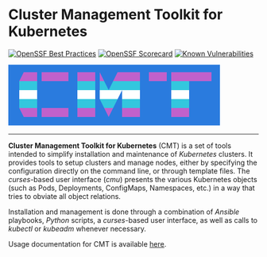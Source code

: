# Cluster Management Toolkit for Kubernetes

[![OpenSSF Best Practices](https://www.bestpractices.dev/projects/8263/badge)](https://www.bestpractices.dev/projects/8263)
[![OpenSSF Scorecard](https://api.securityscorecards.dev/projects/github.com/intel/cluster-management-toolkit/badge)](https://securityscorecards.dev/viewer/?uri=github.com/intel/cluster-management-toolkit)
[![Known Vulnerabilities](https://snyk.io/test/github/intel/cluster-management-toolkit/badge.svg)](https://snyk.io/test/github/intel/cluster-management-toolkit)

![CMT Logo](docs/images/cmt_logo.png 'CMT Logo')

----

__Cluster Management Toolkit for Kubernetes__ (CMT) is a set of tools intended
to simplify installation and maintenance of _Kubernetes_ clusters. It provides
tools to setup clusters and manage nodes, either by specifying the configuration
directly on the command line, or through template files. The _curses_-based
user interface (_cmu_) presents the various Kubernetes objects (such as
Pods, Deployments, ConfigMaps, Namespaces, etc.) in a way that tries to obviate
all object relations.

Installation and management is done through a combination of _Ansible_ playbooks,
_Python_ scripts, a _curses_-based user interface, as well as calls to _kubectl_
or _kubeadm_ whenever necessary.

Usage documentation for CMT is available [here](docs/README.md).

